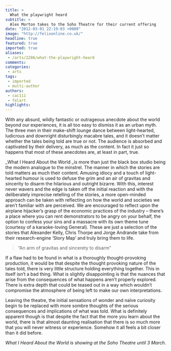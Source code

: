 ```yaml
---
title: >
  What the playwright heard
subtitle: >
  Alex Morton takes to the Soho Theatre for their current offering
date: "2012-03-01 22:19:03 +0000"
image: "http://felixonline.co.uk/"
headline: true
featured: true
imported: true
aliases:
 - /arts/2286/what-the-playwright-heard
comments:
categories:
 - arts
tags:
 - imported
 - multi-author
authors:
 - cac111
 - felart
highlights:
---
```


With any absurd, wildly fantastic or outrageous anecdote about the world beyond our experiences, it is all too easy to dismiss it as an urban myth. The three men in their make-shift lounge dance between light-hearted, ludicrous and downright disturbingly macabre tales, and it doesn’t matter whether the tales being told are true or not. The audience is absorbed and captivated by their delivery, as much as the content. In fact it just so happens that most of these anecdotes are, at least in part, true.

_What I Heard About the World _is more than just the black box studio being the modern analogue to the minstrel. The manner in which the stories are told matters as much their content. Amusing idiocy and a touch of light-hearted humour is used to defuse the grim and an air of gravitas and sincerity to disarm the hilarious and outright bizarre. With this, interest never wavers and the edge is taken off the initial reaction and with the deliberately imprecise retelling of the stories, a more open-minded approach can be taken with reflecting on how the world and societies we aren’t familiar with are perceived. We are encouraged to reflect upon the airplane hijacker’s grasp of the economic practices of the industry – there’s a place where you can rent demonstrators to be angry on your behalf, the option to confess your sins and a massacre with its own theme tune (courtesy of a karaoke-loving General). These are just a selection of the stories that Alexander Kelly, Chris Thorpe and Jorge Andrande take from their research-engine ‘Story Map’ and truly bring them to life.

> “An arm of gravitas and sincerety to disarm”

If a flaw had to be found in what is a thoroughly thought-provoking production, it would be that despite the thought provoking nature of the tales told, there is very little structure holding everything together. This in itself isn’t a bad thing. What is slightly disappointing is that the nuances that arise from the consequences of what happens aren’t properly explored. There is extra depth that could be teased out in a way which wouldn’t compromise the atmosphere of being left to make our own interpretations.

Leaving the theatre, the initial sensations of wonder and naïve curiosity begin to be replaced with more sombre thoughts of the serious consequences and implications of what was told. What is definitely apparent though is that despite the fact that the more you learn about the world, there is that almost daunting realisation that there is so much more that you will never witness or experience. Somehow it all feels a bit closer than it did before.

_What I Heard About the World is showing at the Soho Theatre until 3 March._
